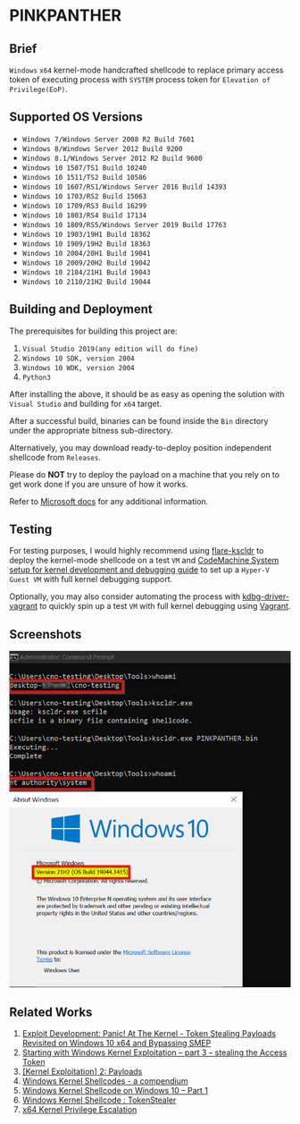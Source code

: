 # PINKPANTHER

## Brief
`Windows` `x64` kernel-mode handcrafted shellcode to replace primary access token of executing process with `SYSTEM` process token for `Elevation of Privilege(EoP)`.

## Supported OS Versions
- `Windows 7/Windows Server 2008 R2 Build 7601`
- `Windows 8/Windows Server 2012 Build 9200`
- `Windows 8.1/Windows Server 2012 R2 Build 9600`
- `Windows 10 1507/TS1 Build 10240`
- `Windows 10 1511/TS2 Build 10586`
- `Windows 10 1607/RS1/Windows Server 2016 Build 14393`
- `Windows 10 1703/RS2 Build 15063`
- `Windows 10 1709/RS3 Build 16299`
- `Windows 10 1803/RS4 Build 17134`
- `Windows 10 1809/RS5/Windows Server 2019 Build 17763`
- `Windows 10 1903/19H1 Build 18362`
- `Windows 10 1909/19H2 Build 18363`
- `Windows 10 2004/20H1 Build 19041`
- `Windows 10 2009/20H2 Build 19042`
- `Windows 10 2104/21H1 Build 19043`
- `Windows 10 2110/21H2 Build 19044`

## Building and Deployment
The prerequisites for building this project are:
1. `Visual Studio 2019(any edition will do fine)`
2. `Windows 10 SDK, version 2004`
3. `Windows 10 WDK, version 2004`
4. `Python3`

After installing the above, it should be as easy as opening the solution with `Visual Studio` and building for `x64` target.

After a successful build, binaries can be found inside the `Bin` directory under the appropriate bitness sub-directory.

Alternatively, you may download ready-to-deploy position independent shellcode from `Releases`.

Please do **NOT** try to deploy the payload on a machine that you rely on to get work done if you are unsure of how it works.

Refer to [Microsoft docs](https://docs.microsoft.com/en-us/windows-hardware/drivers/download-the-wdk) for any additional information.

## Testing
For testing purposes, I would highly recommend using [flare-kscldr](https://github.com/mandiant/flare-kscldr) to deploy the kernel-mode shellcode on a test `VM` and [CodeMachine System setup for kernel development and debugging guide](https://www.codemachine.com/articles/system_setup_for_kernel_development.html) to set up a `Hyper-V Guest VM` with full kernel debugging support.

Optionally, you may also consider automating the process with [kdbg-driver-vagrant](https://github.com/ioncodes/kdbg-driver-vagrant) to quickly spin up a test `VM` with full kernel debugging using [Vagrant](https://www.vagrantup.com/).

## Screenshots
![demo](Misc/demo.PNG)

## Related Works
1. [Exploit Development: Panic! At The Kernel - Token Stealing Payloads Revisited on Windows 10 x64 and Bypassing SMEP](https://connormcgarr.github.io/x64-Kernel-Shellcode-Revisited-and-SMEP-Bypass/)
2. [Starting with Windows Kernel Exploitation – part 3 – stealing the Access Token](https://hshrzd.wordpress.com/2017/06/22/starting-with-windows-kernel-exploitation-part-3-stealing-the-access-token/)
3. [[Kernel Exploitation] 2: Payloads](https://www.abatchy.com/2018/01/kernel-exploitation-2)
4. [Windows Kernel Shellcodes - a compendium](https://www.matteomalvica.com/blog/2019/07/06/windows-kernel-shellcode/)
5. [Windows Kernel Shellcode on Windows 10 – Part 1](https://improsec.com/tech-blog/windows-kernel-shellcode-on-windows-10-part-1)
6. [Windows Kernel Shellcode : TokenStealer](https://amriunix.com/post/windows-kernel-shellcode-tokenstealer/)
7. [x64 Kernel Privilege Escalation](https://mcdcyber.wordpress.com/2011/03/07/x64-kernel-privilege-escalation/)